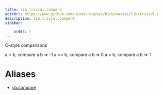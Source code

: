 ```yaml
---
title: lib.trivial.compare
editUrl: https://www.github.com/nixos/nixpkgs/blob/master/lib/trivial.nix#L367C13
description: lib.trivial.compare
sidebar:

    order: 7
---
```


C-style comparisons

a < b,  compare a b => -1
a == b, compare a b => 0
a > b,  compare a b => 1


# Aliases

- [lib.compare](./reference/lib/lib-compare)


